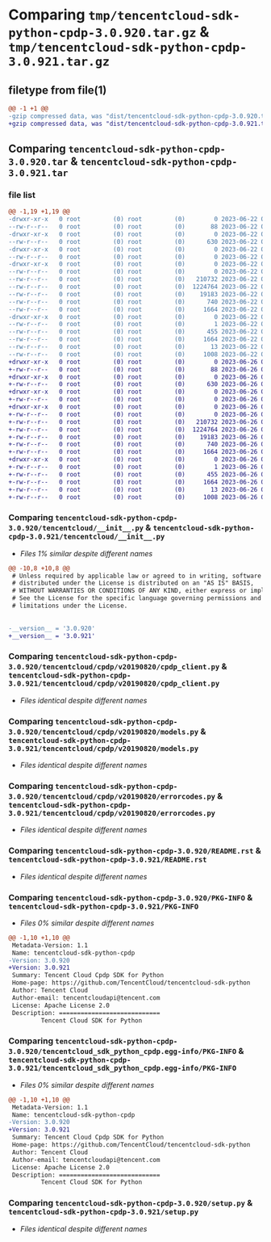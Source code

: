 # Comparing `tmp/tencentcloud-sdk-python-cpdp-3.0.920.tar.gz` & `tmp/tencentcloud-sdk-python-cpdp-3.0.921.tar.gz`

## filetype from file(1)

```diff
@@ -1 +1 @@
-gzip compressed data, was "dist/tencentcloud-sdk-python-cpdp-3.0.920.tar", last modified: Thu Jun 22 00:21:07 2023, max compression
+gzip compressed data, was "dist/tencentcloud-sdk-python-cpdp-3.0.921.tar", last modified: Mon Jun 26 00:21:09 2023, max compression
```

## Comparing `tencentcloud-sdk-python-cpdp-3.0.920.tar` & `tencentcloud-sdk-python-cpdp-3.0.921.tar`

### file list

```diff
@@ -1,19 +1,19 @@
-drwxr-xr-x   0 root         (0) root         (0)        0 2023-06-22 00:21:07.000000 tencentcloud-sdk-python-cpdp-3.0.920/
--rw-r--r--   0 root         (0) root         (0)       88 2023-06-22 00:21:07.000000 tencentcloud-sdk-python-cpdp-3.0.920/setup.cfg
-drwxr-xr-x   0 root         (0) root         (0)        0 2023-06-22 00:21:07.000000 tencentcloud-sdk-python-cpdp-3.0.920/tencentcloud/
--rw-r--r--   0 root         (0) root         (0)      630 2023-06-22 00:21:06.000000 tencentcloud-sdk-python-cpdp-3.0.920/tencentcloud/__init__.py
-drwxr-xr-x   0 root         (0) root         (0)        0 2023-06-22 00:21:07.000000 tencentcloud-sdk-python-cpdp-3.0.920/tencentcloud/cpdp/
--rw-r--r--   0 root         (0) root         (0)        0 2023-06-22 00:21:06.000000 tencentcloud-sdk-python-cpdp-3.0.920/tencentcloud/cpdp/__init__.py
-drwxr-xr-x   0 root         (0) root         (0)        0 2023-06-22 00:21:07.000000 tencentcloud-sdk-python-cpdp-3.0.920/tencentcloud/cpdp/v20190820/
--rw-r--r--   0 root         (0) root         (0)        0 2023-06-22 00:21:06.000000 tencentcloud-sdk-python-cpdp-3.0.920/tencentcloud/cpdp/v20190820/__init__.py
--rw-r--r--   0 root         (0) root         (0)   210732 2023-06-22 00:21:06.000000 tencentcloud-sdk-python-cpdp-3.0.920/tencentcloud/cpdp/v20190820/cpdp_client.py
--rw-r--r--   0 root         (0) root         (0)  1224764 2023-06-22 00:21:06.000000 tencentcloud-sdk-python-cpdp-3.0.920/tencentcloud/cpdp/v20190820/models.py
--rw-r--r--   0 root         (0) root         (0)    19183 2023-06-22 00:21:06.000000 tencentcloud-sdk-python-cpdp-3.0.920/tencentcloud/cpdp/v20190820/errorcodes.py
--rw-r--r--   0 root         (0) root         (0)      740 2023-06-22 00:21:06.000000 tencentcloud-sdk-python-cpdp-3.0.920/README.rst
--rw-r--r--   0 root         (0) root         (0)     1664 2023-06-22 00:21:07.000000 tencentcloud-sdk-python-cpdp-3.0.920/PKG-INFO
-drwxr-xr-x   0 root         (0) root         (0)        0 2023-06-22 00:21:07.000000 tencentcloud-sdk-python-cpdp-3.0.920/tencentcloud_sdk_python_cpdp.egg-info/
--rw-r--r--   0 root         (0) root         (0)        1 2023-06-22 00:21:06.000000 tencentcloud-sdk-python-cpdp-3.0.920/tencentcloud_sdk_python_cpdp.egg-info/dependency_links.txt
--rw-r--r--   0 root         (0) root         (0)      455 2023-06-22 00:21:07.000000 tencentcloud-sdk-python-cpdp-3.0.920/tencentcloud_sdk_python_cpdp.egg-info/SOURCES.txt
--rw-r--r--   0 root         (0) root         (0)     1664 2023-06-22 00:21:06.000000 tencentcloud-sdk-python-cpdp-3.0.920/tencentcloud_sdk_python_cpdp.egg-info/PKG-INFO
--rw-r--r--   0 root         (0) root         (0)       13 2023-06-22 00:21:06.000000 tencentcloud-sdk-python-cpdp-3.0.920/tencentcloud_sdk_python_cpdp.egg-info/top_level.txt
--rw-r--r--   0 root         (0) root         (0)     1008 2023-06-22 00:21:06.000000 tencentcloud-sdk-python-cpdp-3.0.920/setup.py
+drwxr-xr-x   0 root         (0) root         (0)        0 2023-06-26 00:21:09.000000 tencentcloud-sdk-python-cpdp-3.0.921/
+-rw-r--r--   0 root         (0) root         (0)       88 2023-06-26 00:21:09.000000 tencentcloud-sdk-python-cpdp-3.0.921/setup.cfg
+drwxr-xr-x   0 root         (0) root         (0)        0 2023-06-26 00:21:09.000000 tencentcloud-sdk-python-cpdp-3.0.921/tencentcloud/
+-rw-r--r--   0 root         (0) root         (0)      630 2023-06-26 00:21:09.000000 tencentcloud-sdk-python-cpdp-3.0.921/tencentcloud/__init__.py
+drwxr-xr-x   0 root         (0) root         (0)        0 2023-06-26 00:21:09.000000 tencentcloud-sdk-python-cpdp-3.0.921/tencentcloud/cpdp/
+-rw-r--r--   0 root         (0) root         (0)        0 2023-06-26 00:21:09.000000 tencentcloud-sdk-python-cpdp-3.0.921/tencentcloud/cpdp/__init__.py
+drwxr-xr-x   0 root         (0) root         (0)        0 2023-06-26 00:21:09.000000 tencentcloud-sdk-python-cpdp-3.0.921/tencentcloud/cpdp/v20190820/
+-rw-r--r--   0 root         (0) root         (0)        0 2023-06-26 00:21:09.000000 tencentcloud-sdk-python-cpdp-3.0.921/tencentcloud/cpdp/v20190820/__init__.py
+-rw-r--r--   0 root         (0) root         (0)   210732 2023-06-26 00:21:09.000000 tencentcloud-sdk-python-cpdp-3.0.921/tencentcloud/cpdp/v20190820/cpdp_client.py
+-rw-r--r--   0 root         (0) root         (0)  1224764 2023-06-26 00:21:09.000000 tencentcloud-sdk-python-cpdp-3.0.921/tencentcloud/cpdp/v20190820/models.py
+-rw-r--r--   0 root         (0) root         (0)    19183 2023-06-26 00:21:09.000000 tencentcloud-sdk-python-cpdp-3.0.921/tencentcloud/cpdp/v20190820/errorcodes.py
+-rw-r--r--   0 root         (0) root         (0)      740 2023-06-26 00:21:09.000000 tencentcloud-sdk-python-cpdp-3.0.921/README.rst
+-rw-r--r--   0 root         (0) root         (0)     1664 2023-06-26 00:21:09.000000 tencentcloud-sdk-python-cpdp-3.0.921/PKG-INFO
+drwxr-xr-x   0 root         (0) root         (0)        0 2023-06-26 00:21:09.000000 tencentcloud-sdk-python-cpdp-3.0.921/tencentcloud_sdk_python_cpdp.egg-info/
+-rw-r--r--   0 root         (0) root         (0)        1 2023-06-26 00:21:09.000000 tencentcloud-sdk-python-cpdp-3.0.921/tencentcloud_sdk_python_cpdp.egg-info/dependency_links.txt
+-rw-r--r--   0 root         (0) root         (0)      455 2023-06-26 00:21:09.000000 tencentcloud-sdk-python-cpdp-3.0.921/tencentcloud_sdk_python_cpdp.egg-info/SOURCES.txt
+-rw-r--r--   0 root         (0) root         (0)     1664 2023-06-26 00:21:09.000000 tencentcloud-sdk-python-cpdp-3.0.921/tencentcloud_sdk_python_cpdp.egg-info/PKG-INFO
+-rw-r--r--   0 root         (0) root         (0)       13 2023-06-26 00:21:09.000000 tencentcloud-sdk-python-cpdp-3.0.921/tencentcloud_sdk_python_cpdp.egg-info/top_level.txt
+-rw-r--r--   0 root         (0) root         (0)     1008 2023-06-26 00:21:09.000000 tencentcloud-sdk-python-cpdp-3.0.921/setup.py
```

### Comparing `tencentcloud-sdk-python-cpdp-3.0.920/tencentcloud/__init__.py` & `tencentcloud-sdk-python-cpdp-3.0.921/tencentcloud/__init__.py`

 * *Files 1% similar despite different names*

```diff
@@ -10,8 +10,8 @@
 # Unless required by applicable law or agreed to in writing, software
 # distributed under the License is distributed on an "AS IS" BASIS,
 # WITHOUT WARRANTIES OR CONDITIONS OF ANY KIND, either express or implied.
 # See the License for the specific language governing permissions and
 # limitations under the License.
 
 
-__version__ = '3.0.920'
+__version__ = '3.0.921'
```

### Comparing `tencentcloud-sdk-python-cpdp-3.0.920/tencentcloud/cpdp/v20190820/cpdp_client.py` & `tencentcloud-sdk-python-cpdp-3.0.921/tencentcloud/cpdp/v20190820/cpdp_client.py`

 * *Files identical despite different names*

### Comparing `tencentcloud-sdk-python-cpdp-3.0.920/tencentcloud/cpdp/v20190820/models.py` & `tencentcloud-sdk-python-cpdp-3.0.921/tencentcloud/cpdp/v20190820/models.py`

 * *Files identical despite different names*

### Comparing `tencentcloud-sdk-python-cpdp-3.0.920/tencentcloud/cpdp/v20190820/errorcodes.py` & `tencentcloud-sdk-python-cpdp-3.0.921/tencentcloud/cpdp/v20190820/errorcodes.py`

 * *Files identical despite different names*

### Comparing `tencentcloud-sdk-python-cpdp-3.0.920/README.rst` & `tencentcloud-sdk-python-cpdp-3.0.921/README.rst`

 * *Files identical despite different names*

### Comparing `tencentcloud-sdk-python-cpdp-3.0.920/PKG-INFO` & `tencentcloud-sdk-python-cpdp-3.0.921/PKG-INFO`

 * *Files 0% similar despite different names*

```diff
@@ -1,10 +1,10 @@
 Metadata-Version: 1.1
 Name: tencentcloud-sdk-python-cpdp
-Version: 3.0.920
+Version: 3.0.921
 Summary: Tencent Cloud Cpdp SDK for Python
 Home-page: https://github.com/TencentCloud/tencentcloud-sdk-python
 Author: Tencent Cloud
 Author-email: tencentcloudapi@tencent.com
 License: Apache License 2.0
 Description: ============================
         Tencent Cloud SDK for Python
```

### Comparing `tencentcloud-sdk-python-cpdp-3.0.920/tencentcloud_sdk_python_cpdp.egg-info/PKG-INFO` & `tencentcloud-sdk-python-cpdp-3.0.921/tencentcloud_sdk_python_cpdp.egg-info/PKG-INFO`

 * *Files 0% similar despite different names*

```diff
@@ -1,10 +1,10 @@
 Metadata-Version: 1.1
 Name: tencentcloud-sdk-python-cpdp
-Version: 3.0.920
+Version: 3.0.921
 Summary: Tencent Cloud Cpdp SDK for Python
 Home-page: https://github.com/TencentCloud/tencentcloud-sdk-python
 Author: Tencent Cloud
 Author-email: tencentcloudapi@tencent.com
 License: Apache License 2.0
 Description: ============================
         Tencent Cloud SDK for Python
```

### Comparing `tencentcloud-sdk-python-cpdp-3.0.920/setup.py` & `tencentcloud-sdk-python-cpdp-3.0.921/setup.py`

 * *Files identical despite different names*

